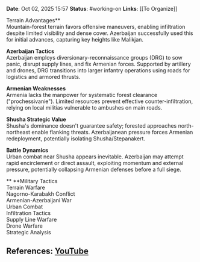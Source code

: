 **Date**: Oct 02, 2025 15:57
**Status**: #working-on
**Links**: [[To Organize]] 

Terrain Advantages**  
Mountain-forest terrain favors offensive maneuvers, enabling infiltration despite limited visibility and dense cover. Azerbaijan successfully used this for initial advances, capturing key heights like Malikjan.  

**Azerbaijan Tactics**  
Azerbaijan employs diversionary-reconnaissance groups (DRG) to sow panic, disrupt supply lines, and fix Armenian forces. Supported by artillery and drones, DRG transitions into larger infantry operations using roads for logistics and armored thrusts.  

**Armenian Weaknesses**  
Armenia lacks the manpower for systematic forest clearance ("prochessivanie"). Limited resources prevent effective counter-infiltration, relying on local militias vulnerable to ambushes on main roads.  

**Shusha Strategic Value**  
Shusha's dominance doesn't guarantee safety; forested approaches north-northeast enable flanking threats. Azerbaijanean pressure forces Armenian redeployment, potentially isolating Shusha/Stepanakert.  

**Battle Dynamics**  
Urban combat near Shusha appears inevitable. Azerbaijan may attempt rapid encirclement or direct assault, exploiting momentum and external pressure, potentially collapsing Armenian defenses before a full siege.  

**
**Military Tactics  
Terrain Warfare  
Nagorno-Karabakh Conflict  
Armenian-Azerbaijani War  
Urban Combat  
Infiltration Tactics  
Supply Line Warfare  
Drone Warfare  
Strategic Analysis

## References: [YouTube](https://www.youtube.com/watch?v=Rzy5o5Vv_Rc)
